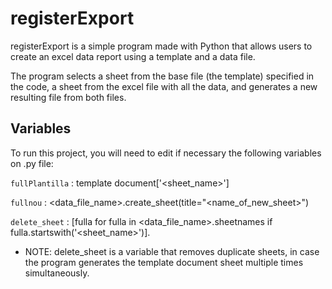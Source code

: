 
# registerExport

registerExport is a simple program made with Python that allows users to create an excel data report using a template and a data file.

The program selects a sheet from the base file (the template) specified in the code, a sheet from the excel file with all the data, and generates a new resulting file from both files.


 


## Variables

To run this project, you will need to edit if necessary the following variables on .py file:

`fullPlantilla` : template document['<sheet_name>']

`fullnou` : <data_file_name>.create_sheet(title="<name_of_new_sheet>")

`delete_sheet` : [fulla for fulla in <data_file_name>.sheetnames if fulla.startswith('<sheet_name>')]. 
- NOTE: delete_sheet is a variable that removes duplicate sheets, in case the program generates the template document sheet multiple times simultaneously.
